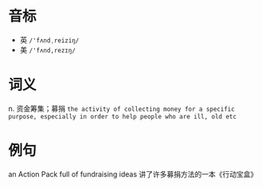 # 音标

- 英 `/'fʌndˌreiziŋ/`
- 美 `/'fʌnd,rezɪŋ/`

# 词义

n. 资金筹集；募捐
`the activity of collecting money for a specific purpose, especially in order to help people who are ill, old etc`

# 例句

an Action Pack full of fundraising ideas
讲了许多募捐方法的一本《行动宝盒》


